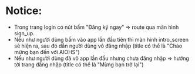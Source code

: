 # Notice:
- Trong trang login có nút bấm "Đăng ký ngay" => route qua màn hình sign_up.
- Nếu như người dùng bấm vào app lần đầu tiên thì màn hình intro_screen sẽ hiện ra, sau đó dẫn người dùng vô đăng nhập (title có thể là "Chào mừng bạn đến với AIOHS")
- Nếu như người dùng đã vô app lần đầu nhưng chưa đăng nhập => hướng tới trang đăng nhập (title có thể là "Mừng bạn trở lại")